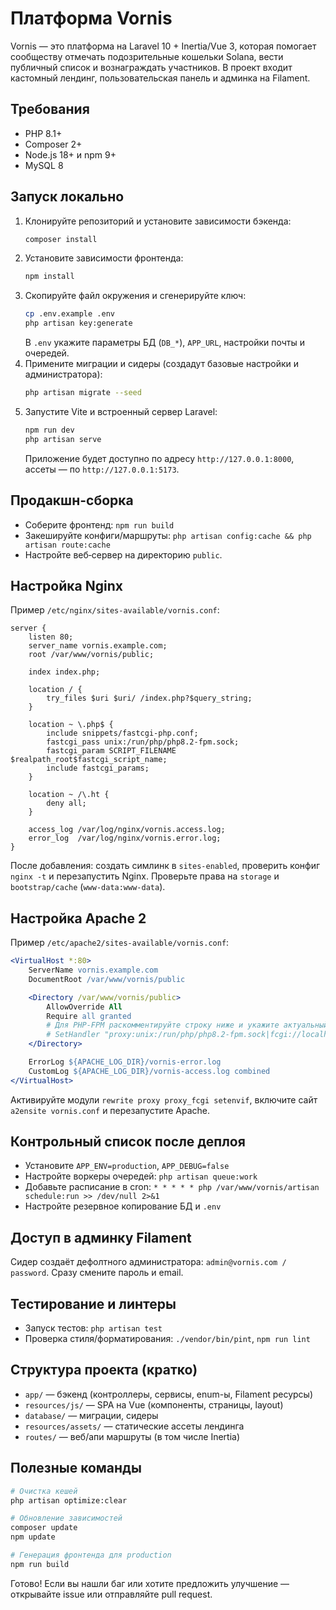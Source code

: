 # Платформа Vornis

Vornis — это платформа на Laravel 10 + Inertia/Vue 3, которая помогает сообществу отмечать подозрительные кошельки Solana, вести публичный список и вознаграждать участников. В проект входит кастомный лендинг, пользовательская панель и админка на Filament.

## Требования
- PHP 8.1+
- Composer 2+
- Node.js 18+ и npm 9+
- MySQL 8

## Запуск локально
1. Клонируйте репозиторий и установите зависимости бэкенда:
   ```bash
   composer install
   ```
2. Установите зависимости фронтенда:
   ```bash
   npm install
   ```
3. Скопируйте файл окружения и сгенерируйте ключ:
   ```bash
   cp .env.example .env
   php artisan key:generate
   ```
   В `.env` укажите параметры БД (`DB_*`), `APP_URL`, настройки почты и очередей.
4. Примените миграции и сидеры (создадут базовые настройки и администратора):
   ```bash
   php artisan migrate --seed
   ```
5. Запустите Vite и встроенный сервер Laravel:
   ```bash
   npm run dev
   php artisan serve
   ```
   Приложение будет доступно по адресу `http://127.0.0.1:8000`, ассеты — по `http://127.0.0.1:5173`.

## Продакшн-сборка
- Соберите фронтенд: `npm run build`
- Закешируйте конфиги/маршруты: `php artisan config:cache && php artisan route:cache`
- Настройте веб‑сервер на директорию `public`.

## Настройка Nginx
Пример `/etc/nginx/sites-available/vornis.conf`:
```nginx
server {
    listen 80;
    server_name vornis.example.com;
    root /var/www/vornis/public;

    index index.php;

    location / {
        try_files $uri $uri/ /index.php?$query_string;
    }

    location ~ \.php$ {
        include snippets/fastcgi-php.conf;
        fastcgi_pass unix:/run/php/php8.2-fpm.sock;
        fastcgi_param SCRIPT_FILENAME $realpath_root$fastcgi_script_name;
        include fastcgi_params;
    }

    location ~ /\.ht {
        deny all;
    }

    access_log /var/log/nginx/vornis.access.log;
    error_log  /var/log/nginx/vornis.error.log;
}
```
После добавления: создать симлинк в `sites-enabled`, проверить конфиг `nginx -t` и перезапустить Nginx. Проверьте права на `storage` и `bootstrap/cache` (`www-data:www-data`).

## Настройка Apache 2
Пример `/etc/apache2/sites-available/vornis.conf`:
```apache
<VirtualHost *:80>
    ServerName vornis.example.com
    DocumentRoot /var/www/vornis/public

    <Directory /var/www/vornis/public>
        AllowOverride All
        Require all granted
        # Для PHP-FPM раскомментируйте строку ниже и укажите актуальный сокет
        # SetHandler "proxy:unix:/run/php/php8.2-fpm.sock|fcgi://localhost/"
    </Directory>

    ErrorLog ${APACHE_LOG_DIR}/vornis-error.log
    CustomLog ${APACHE_LOG_DIR}/vornis-access.log combined
</VirtualHost>
```
Активируйте модули `rewrite proxy proxy_fcgi setenvif`, включите сайт `a2ensite vornis.conf` и перезапустите Apache.

## Контрольный список после деплоя
- Установите `APP_ENV=production`, `APP_DEBUG=false`
- Настройте воркеры очередей: `php artisan queue:work`
- Добавьте расписание в cron: `* * * * * php /var/www/vornis/artisan schedule:run >> /dev/null 2>&1`
- Настройте резервное копирование БД и `.env`

## Доступ в админку Filament
Сидер создаёт дефолтного администратора: `admin@vornis.com / password`. Сразу смените пароль и email.

## Тестирование и линтеры
- Запуск тестов: `php artisan test`
- Проверка стиля/форматирования: `./vendor/bin/pint`, `npm run lint`

## Структура проекта (кратко)
- `app/` — бэкенд (контроллеры, сервисы, enum-ы, Filament ресурсы)
- `resources/js/` — SPA на Vue (компоненты, страницы, layout)
- `database/` — миграции, сидеры
- `resources/assets/` — статические ассеты лендинга
- `routes/` — веб/апи маршруты (в том числе Inertia)

## Полезные команды
```bash
# Очистка кешей
php artisan optimize:clear

# Обновление зависимостей
composer update
npm update

# Генерация фронтенда для production
npm run build
```

Готово! Если вы нашли баг или хотите предложить улучшение — открывайте issue или отправляйте pull request.
